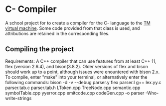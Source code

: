# C- Compiler
A school project for  to create a compiler for the C- language to the [TM virtual machine](http://www2.cs.uidaho.edu/~mdwilder/cs445/refs/tm.c). Some code provided from that class is used, and attributions are retained in the corresponding files.
## Compiling the project
Requirements: A C++ compiler that can use features from at least C++ 11, flex (version 2.6.4), and bison(3.8.2). Older versions of flex and bison should work up to a point, although issues were enountered with bison 2.x.
To compile, enter "make" into your terminal, or alternatively enter the following commands:
bison -d -v --debug parser.y
flex  parser.l
g++ lex.yy.c parser.tab.c parser.tab.h LToken.cpp TreeNode.cpp semantic.cpp symbolTable.cpp yyerror.cpp emitcode.cpp codeGen.cpp   -o parser -Wno-write-strings